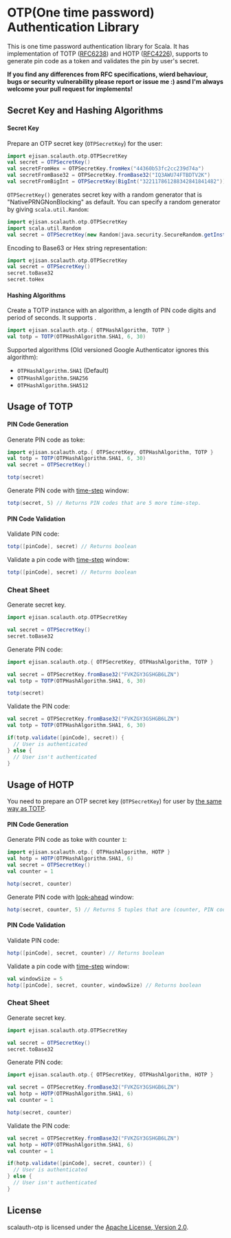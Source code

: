 # OTP(One time password) Authentication Library
This is one time password authentication library for Scala. It has implementation of TOTP ([RFC6238](https://tools.ietf.org/html/rfc6238)) and HOTP ([RFC4226](https://tools.ietf.org/html/rfc4226)), supports to generate pin code as a token and validates the pin by user's secret.

**If you find any differences from RFC specifications, wierd behaviour, bugs or security vulnerability please report or issue me :) asnd I'm always welcome your pull request for implements!**

## Secret Key and Hashing Algorithms
#### Secret Key
Prepare an OTP secret key (`OTPSecretKey`) for the user:
```scala
import ejisan.scalauth.otp.OTPSecretKey
val secret = OTPSecretKey()
val secretFromHex = OTPSecretKey.fromHex("44360b53fc2cc239d74a")
val secretFromBase32 = OTPSecretKey.fromBase32("IQ3AWU74FTBDTV2K")
val secretFromBigInt = OTPSecretKey(BigInt("322117861288342841841482"))
```
`OTPSecretKey()` generates secret key with a random generator that is "NativePRNGNonBlocking" as default. You can specify a random generator by giving `scala.util.Random`:
```scala
import ejisan.scalauth.otp.OTPSecretKey
import scala.util.Random
val secret = OTPSecretKey(new Random(java.security.SecureRandom.getInstance("NativePRNGBlocking")))
```
Encoding to Base63 or Hex string representation:

```scala
import ejisan.scalauth.otp.OTPSecretKey
val secret = OTPSecretKey()
secret.toBase32
secret.toHex
```
#### Hashing Algorithms
Create a TOTP instance with an algorithm, a length of PIN code digits and period of seconds. It supports .
```scala
import ejisan.scalauth.otp.{ OTPHashAlgorithm, TOTP }
val totp = TOTP(OTPHashAlgorithm.SHA1, 6, 30)
```
Supported algorithms (Old versioned Google Authenticator ignores this algorithm):
- `OTPHashAlgorithm.SHA1` (Default)
- `OTPHashAlgorithm.SHA256`
- `OTPHashAlgorithm.SHA512`

## Usage of TOTP
#### PIN Code Generation
Generate PIN code as toke:
```scala
import ejisan.scalauth.otp.{ OTPSecretKey, OTPHashAlgorithm, TOTP }
val totp = TOTP(OTPHashAlgorithm.SHA1, 6, 30)
val secret = OTPSecretKey()

totp(secret)
```
Generate PIN code with [time-step](https://tools.ietf.org/html/rfc6238#section-5.2) window:
```scala
totp(secret, 5) // Returns PIN codes that are 5 more time-step.
```
#### PIN Code Validation
Validate PIN code:
```scala
totp([pinCode], secret) // Returns boolean
```
Validate a pin code with [time-step](https://tools.ietf.org/html/rfc6238#section-5.2) window:
```scala
totp([pinCode], secret) // Returns boolean
```
### Cheat Sheet
Generate secret key.
```scala
import ejisan.scalauth.otp.OTPSecretKey

val secret = OTPSecretKey()
secret.toBase32
```
Generate PIN code:

```scala
import ejisan.scalauth.otp.{ OTPSecretKey, OTPHashAlgorithm, TOTP }

val secret = OTPSecretKey.fromBase32("FVKZGY3GSHGB6LZN")
val totp = TOTP(OTPHashAlgorithm.SHA1, 6, 30)

totp(secret)
```
Validate the PIN code:

```scala
val secret = OTPSecretKey.fromBase32("FVKZGY3GSHGB6LZN")
val totp = TOTP(OTPHashAlgorithm.SHA1, 6, 30)

if(totp.validate([pinCode], secret)) {
  // User is authenticated
} else {
  // User isn't authenticated
}

```

## Usage of HOTP
You need to prepare an OTP secret key (`OTPSecretKey`) for user by [the same way as TOTP](#secret).
#### PIN Code Generation
Generate PIN code as toke with counter `1`:
```scala
import ejisan.scalauth.otp.{ OTPHashAlgorithm, HOTP }
val hotp = HOTP(OTPHashAlgorithm.SHA1, 6)
val secret = OTPSecretKey()
val counter = 1

hotp(secret, counter)
```
Generate PIN code with [look-ahead](https://tools.ietf.org/html/rfc4226#section-7.4) window:
```scala
hotp(secret, counter, 5) // Returns 5 tuples that are (counter, PIN code).
```
#### PIN Code Validation
Validate PIN code:
```scala
hotp([pinCode], secret, counter) // Returns boolean
```
Validate a pin code with [time-step](https://tools.ietf.org/html/rfc6238#section-5.2) window:
```scala
val windowSize = 5
hotp([pinCode], secret, counter, windowSize) // Returns boolean
```
### Cheat Sheet
Generate secret key.
```scala
import ejisan.scalauth.otp.OTPSecretKey

val secret = OTPSecretKey()
secret.toBase32
```
Generate PIN code:

```scala
import ejisan.scalauth.otp.{ OTPSecretKey, OTPHashAlgorithm, HOTP }

val secret = OTPSecretKey.fromBase32("FVKZGY3GSHGB6LZN")
val hotp = HOTP(OTPHashAlgorithm.SHA1, 6)
val counter = 1

hotp(secret, counter)
```
Validate the PIN code:

```scala
val secret = OTPSecretKey.fromBase32("FVKZGY3GSHGB6LZN")
val hotp = HOTP(OTPHashAlgorithm.SHA1, 6)
val counter = 1

if(hotp.validate([pinCode], secret, counter)) {
  // User is authenticated
} else {
  // User isn't authenticated
}

```



## License
scalauth-otp is licensed under the [Apache License, Version 2.0](./LICENSE).


